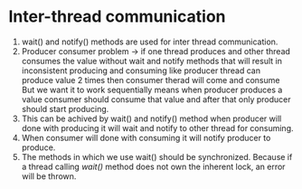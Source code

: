 # Inter-thread communication

1) wait() and notify() methods are used for inter thread communication.
2) Producer consumer problem -> if one thread produces and other thread consumes the value without wait and notify methods that will result in inconsistent producing and consuming like producer thread can produce value 2 times then consumer therad will come and consume But we want it to work sequentially means when producer produces a value consumer should consume that value and after that only producer should start producing.
3) This can be achived by wait() and notify() method when producer will done with producing it will wait and notify to other thread for consuming.
4) When consumer will done with consuming it will notify producer to produce.
5) The methods in which we use wait() should be synchronized. Because if a thread calling *wait()* method does not own the inherent lock, an error will be thrown.
